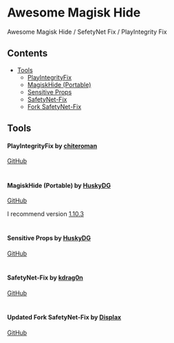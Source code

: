 
# Awesome Magisk Hide

Awesome Magisk Hide / SefetyNet Fix / PlayIntegrity Fix 

## Contents
- [Tools](#tools)
  - [PlayIntegrityFix](#playintegrityfix-by-chiteroman)
  - [MagiskHide (Portable)](#magiskhide-portable-by-huskydg)
  - [Sensitive Props](#sensitive-props-by-huskydg)
  - [SafetyNet-Fix](#safetynet-fix-by-kdrag0n)
  - [Fork SafetyNet-Fix](#updated-fork-safetynet-fix-by-displax)

## Tools

#### PlayIntegrityFix by [chiteroman](https://github.com/chiteroman)

[GitHub](https://github.com/chiteroman/PlayIntegrityFix)

#

#### MagiskHide (Portable) by [HuskyDG](https://github.com/HuskyDG)

[GitHub](https://github.com/HuskyDG/MagiskHide/tree/047c9cb9d3087683aeb3d232c9f23c5c05f660cf)

I recommend version [1.10.3](https://github.com/HuskyDG/MagiskHide/releases/tag/v1.10.3)

#

#### Sensitive Props by [HuskyDG](https://github.com/HuskyDG)

[GitHub](https://github.com/Magisk-Modules-Alt-Repo/sensitive_props)

#

#### SafetyNet-Fix by [kdrag0n](https://github.com/kdrag0n)

[GitHub](https://github.com/kdrag0n/safetynet-fix)

#

#### Updated Fork SafetyNet-Fix by [Displax](https://github.com/Displax)

[GitHub](https://github.com/Displax/safetynet-fix)

#
